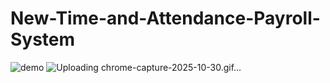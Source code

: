 # New-Time-and-Attendance-Payroll-System
![demo](https://github.com/kozihika/New-Time-and-Attendance-Payroll-System/blob/main/chrome-capture-2025-10-30.gif)
![Uploading chrome-capture-2025-10-30.gif…]()
